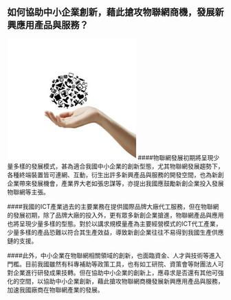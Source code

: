 ## 如何協助中小企業創新，藉此搶攻物聯網商機，發展新興應用產品與服務？
![](121.jpg)
####物聯網發展初期將呈現少量多樣的發展模式，甚為適合我國中小企業的創新型態，尤其物聯網發展趨勢下，各種終端裝置皆可連網、互動，衍生出許多新興產品與服務的開發空間，也為新創企業帶來發展機會，產業界大老如張忠謀等，亦提出我國應鼓勵新創企業投入發展物聯網等主張。

####我國的ICT產業過去的主要業務在提供國際品牌大廠代工服務，但在物聯網的發展初期，除了品牌大廠的投入外，更有眾多新創企業搶進，物聯網產品與應用也將呈現少量多樣的型態。對於以講求規模量產為主要經營模式的ICT代工產業，少量多樣的產品恐難以符合其生產效益，導致新創企業往往不易得到我國生產供應鏈的支援。

####此外，中小企業在物聯網相關領域的創新，也面臨資金、人才與技術等進入門檻。目前我國雖然有科專補助等政策工具，也有如工研院、資策會等財團法人可對企業進行研發成果技轉。但在協助中小企業的創新上，應尋求是否還有其他可強化的空間，以協助中小企業創新，藉此搶攻物聯網商機發展新興應用產品與服務，加速我國廠商在物聯網產業的發展。

